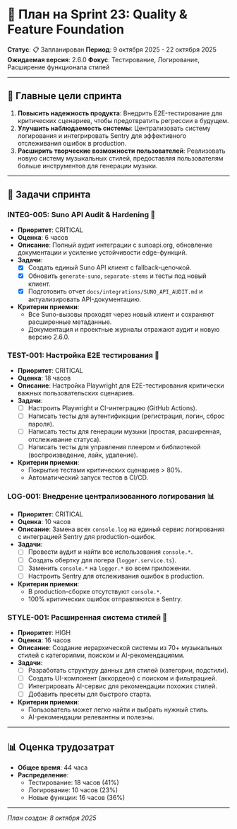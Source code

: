 # 🚀 План на Sprint 23: Quality & Feature Foundation

**Статус**: 📋 Запланирован
**Период**: 9 октября 2025 - 22 октября 2025
**Ожидаемая версия**: 2.6.0
**Фокус**: Тестирование, Логирование, Расширение функционала стилей

---

## 🎯 Главные цели спринта

1.  **Повысить надежность продукта**: Внедрить E2E-тестирование для критических сценариев, чтобы предотвратить регрессии в будущем.
2.  **Улучшить наблюдаемость системы**: Централизовать систему логирования и интегрировать Sentry для эффективного отслеживания ошибок в production.
3.  **Расширить творческие возможности пользователей**: Реализовать новую систему музыкальных стилей, предоставляя пользователям больше инструментов для генерации музыки.

---

## 📝 Задачи спринта

### INTEG-005: Suno API Audit & Hardening 🔐
- **Приоритет**: CRITICAL
- **Оценка**: 6 часов
- **Описание**: Полный аудит интеграции с sunoapi.org, обновление документации и усиление устойчивости edge-функций.
- **Задачи**:
  - [x] Создать единый Suno API клиент с fallback-цепочкой.
  - [x] Обновить `generate-suno`, `separate-stems` и тесты под новый клиент.
  - [x] Подготовить отчет `docs/integrations/SUNO_API_AUDIT.md` и актуализировать API-документацию.
- **Критерии приемки**:
  - Все Suno-вызовы проходят через новый клиент и сохраняют расширенные метаданные.
  - Документация и проектные журналы отражают аудит и новую версию 2.6.0.

### TEST-001: Настройка E2E тестирования 🧪
- **Приоритет**: CRITICAL
- **Оценка**: 18 часов
- **Описание**: Настройка Playwright для E2E-тестирования критически важных пользовательских сценариев.
- **Задачи**:
  - [ ] Настроить Playwright и CI-интеграцию (GitHub Actions).
  - [ ] Написать тесты для аутентификации (регистрация, логин, сброс пароля).
  - [ ] Написать тесты для генерации музыки (простая, расширенная, отслеживание статуса).
  - [ ] Написать тесты для управления плеером и библиотекой (воспроизведение, лайк, удаление).
- **Критерии приемки**:
  - Покрытие тестами критических сценариев > 80%.
  - Автоматический запуск тестов в CI/CD.

### LOG-001: Внедрение централизованного логирования 📊
- **Приоритет**: CRITICAL
- **Оценка**: 10 часов
- **Описание**: Замена всех `console.log` на единый сервис логирования с интеграцией Sentry для production-ошибок.
- **Задачи**:
  - [ ] Провести аудит и найти все использования `console.*`.
  - [ ] Создать обертку для логера (`logger.service.ts`).
  - [ ] Заменить `console.*` на `logger.*` во всем приложении.
  - [ ] Настроить Sentry для отслеживания ошибок в production.
- **Критерии приемки**:
  - В production-сборке отсутствуют `console.*`.
  - 100% критических ошибок отправляются в Sentry.

### STYLE-001: Расширенная система стилей 🎨
- **Приоритет**: HIGH
- **Оценка**: 16 часов
- **Описание**: Создание иерархической системы из 70+ музыкальных стилей с категориями, поиском и AI-рекомендациями.
- **Задачи**:
  - [ ] Разработать структуру данных для стилей (категории, подстили).
  - [ ] Создать UI-компонент (аккордеон) с поиском и фильтрацией.
  - [ ] Интегрировать AI-сервис для рекомендации похожих стилей.
  - [ ] Добавить пресеты для быстрого старта.
- **Критерии приемки**:
  - Пользователь может легко найти и выбрать нужный стиль.
  - AI-рекомендации релевантны и полезны.

---

## 📊 Оценка трудозатрат

- **Общее время**: 44 часа
- **Распределение**:
  - Тестирование: 18 часов (41%)
  - Логирование: 10 часов (23%)
  - Новые функции: 16 часов (36%)

---

*План создан: 8 октября 2025*
